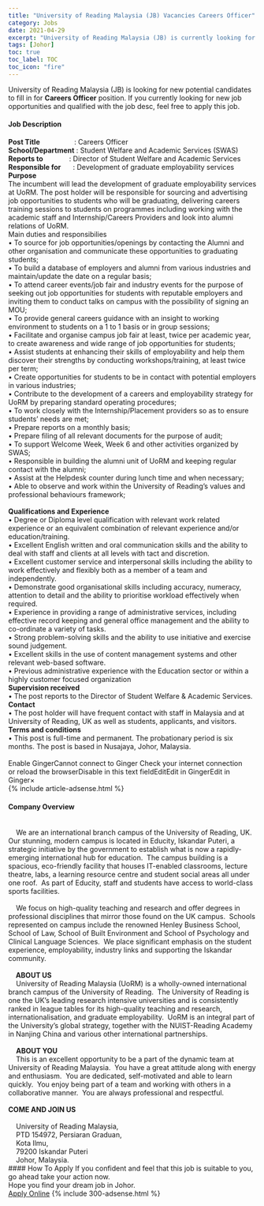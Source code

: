 ```yaml
---
title: "University of Reading Malaysia (JB) Vacancies Careers Officer" 
category: Jobs 
date: 2021-04-29 
excerpt: "University of Reading Malaysia (JB) is currently looking for suitable person to fill in the Careers Officer which based in Johor" 
tags: [Johor] 
toc: true 
toc_label: TOC 
toc_icon: "fire" 
--- 
```


<p>University of Reading Malaysia (JB) is looking for new potential candidates to fill in for <b>Careers Officer</b> position. If you currently looking for new job opportunities and qualified with the job desc, feel free to apply this job.
</p><div><div><h4>Job Description</h4></div><div><div><span><div><div><div><strong>Post Title&#160;&#160;</strong>&#160; &#160; &#160; &#160; &#160; &#160; &#160; &#160; : Careers Officer</div><div><strong>School/Department</strong> : Student Welfare and Academic Services (SWAS)<br><b>Reports to&#160; &#160; &#160; &#160; &#160; &#160; &#160; &#160;&#160;</b>: Director of Student Welfare and Academic Services<br><strong>Responsible for&#160; &#160; &#160;</strong>&#160; : Development of graduate employability services</div><div><strong>Purpose</strong><br>The incumbent will lead the development of graduate employability services at UoRM. The post holder will be responsible for sourcing and advertising job opportunities to students who will be graduating, delivering careers training sessions to students on programmes including working with the academic staff and Internship/Careers Providers and look into alumni relations of UoRM.</div>Main duties and responsibilies<div>&#8226; To source for job opportunities/openings by contacting the Alumni and other organisation and communicate these opportunities to graduating students;<br>&#8226; To build a database of employers and alumni from various industries and maintain/update the date on a regular basis;<br>&#8226; To attend career events/job fair and industry events for the purpose of seeking out job opportunities for students with reputable employers and inviting them to conduct talks on campus with the possibility of signing an MOU;<br>&#8226; To provide general careers guidance with an insight to working environment to students on a 1 to 1 basis or in group sessions;<br>&#8226; Facilitate and organise campus job fair at least, twice per academic year, to create awareness and wide range of job opportunities for students;<br>&#8226; Assist students at enhancing their skills of employability and help them discover their strengths by conducting workshops/training, at least twice per term;<br>&#8226; Create opportunities for students to be in contact with potential employers in various industries;<br>&#8226; Contribute to the development of a careers and employability strategy for UoRM by preparing standard operating procedures;<br>&#8226; To work closely with the Internship/Placement providers so as to ensure students&#8217; needs are met;<br>&#8226; Prepare reports on a monthly basis;<br>&#8226; Prepare filing of all relevant documents for the purpose of audit;<br>&#8226; To support Welcome Week, Week 6 and other activities organized by SWAS;<br>&#8226; Responsible in building the alumni unit of UoRM and keeping regular contact with the alumni;<br>&#8226; Assist at the Helpdesk counter during lunch time and when necessary;<br>&#8226; Able to observe and work within the University of Reading&#8217;s values and professional behaviours framework;<br><br><strong>Qualifications and Experience</strong><br>&#8226; Degree or Diploma level qualification with relevant work related experience or an equivalent combination of relevant experience and/or education/training.<br>&#8226; Excellent English written and oral communication skills and the ability to deal with staff and clients at all levels with tact and discretion.<br>&#8226; Excellent customer service and interpersonal skills including the ability to work effectively and flexibly both as a member of a team and independently.<br>&#8226; Demonstrate good organisational skills including accuracy, numeracy, attention to detail and the ability to prioritise workload effectively when required.<br>&#8226; Experience in providing a range of administrative services, including effective record keeping and general office management and the ability to co-ordinate a variety of tasks.<br>&#8226; Strong problem-solving skills and the ability to use initiative and exercise sound judgement.<br>&#8226; Excellent skills in the use of content management systems and other relevant web-based software.<br>&#8226; Previous administrative experience with the Education sector or within a highly customer focused organization</div><div><strong>Supervision received</strong><br>&#8226; The post reports to the Director of Student Welfare &amp; Academic Services.</div><div><strong>Contact</strong><br>&#8226; The post holder will have frequent contact with staff in Malaysia and at University of Reading, UK as well as students, applicants, and visitors.</div><div><strong>Terms and conditions</strong><br>&#8226; This post is full-time and permanent. The probationary period is six months. The post is based in Nusajaya, Johor, Malaysia.<br>&#160;</div></div><div>Enable GingerCannot connect to Ginger Check your internet connection<br>or reload the browserDisable in this text fieldEditEdit in GingerEdit in Ginger&#215;</div></div></span></div></div></div> 
{% include article-adsense.html %} 
<div><div><h4>Company Overview</h4></div><div><div><span><div><div>
	&#160; &#160;<br>
	&#160;&#160;&#160; We are an international branch campus of the University of Reading, UK.&#160; Our stunning, modern campus is located in Educity, Iskandar Puteri, a strategic initiative by the government to establish what is now a rapidly-emerging international hub for education.&#160; The campus building is a spacious, eco-friendly facility that houses IT-enabled classrooms, lecture theatre, labs, a learning resource centre and student social areas all under one roof.&#160; As part of Educity, staff and students have access to world-class sports facilities.<br>
	&#160;&#160;&#160;<br>
	&#160;&#160;&#160; We focus on high-quality teaching and research and offer degrees in professional disciplines that mirror those found on the UK campus.&#160; Schools represented on campus include the renowned Henley Business School, School of Law, School of Built Environment and School of Psychology and Clinical Language Sciences.&#160; We place significant emphasis on the student experience, employability, industry links and supporting the Iskandar community.<br>
	&#160;&#160;&#160;<br>
	&#160;&#160;&#160;<strong> ABOUT US</strong><br>
	&#160;&#160;&#160; University of Reading Malaysia (UoRM) is a wholly-owned international branch campus of the University of Reading.&#160; The University of Reading is one the UK&#8217;s leading research intensive universities and is consistently ranked in league tables for its high-quality teaching and research, internationalisation, and graduate employability.&#160; UoRM is an integral part of the University&#8217;s global strategy, together with the NUIST-Reading Academy in Nanjing China and various other international partnerships.<br>
	&#160;&#160;&#160;<br>
	&#160;&#160;&#160; <strong>ABOUT YOU</strong><br>
	&#160;&#160;&#160; This is an excellent opportunity to be a part of the dynamic team at University of Reading Malaysia.&#160; You have a great attitude along with energy and enthusiasm.&#160; You are dedicated, self-motivated and able to learn quickly.&#160; You enjoy being part of a team and working with others in a collaborative manner.&#160; You are always professional and respectful.<br><br><strong> COME AND JOIN US</strong><br>
	&#160;&#160;&#160;&#160;<br>
	&#160;&#160;&#160; University of Reading Malaysia,<br>
	&#160;&#160;&#160; PTD 154972, Persiaran Graduan,<br>
	&#160;&#160;&#160; Kota Ilmu,<br>
	&#160;&#160;&#160; 79200 Iskandar Puteri<br>
	&#160;&#160;&#160; Johor, Malaysia.</div></div></span></div></div></div> 
#### How To Apply 
If you confident and feel that this job is suitable to you, go ahead take your action now. <br/> 
Hope you find your dream job in Johor. <br/> 
<a href="https://www.jobstreet.com.my/en/job/careers-officer-4551130?jobId=jobstreet-my-job-4551130&" class="btn btn--info" target="_blank" rel="nofollow noopenner">Apply Online</a> 
{% include 300-adsense.html %} 